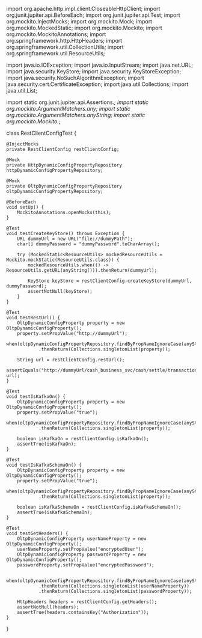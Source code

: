 import org.apache.http.impl.client.CloseableHttpClient;
import org.junit.jupiter.api.BeforeEach;
import org.junit.jupiter.api.Test;
import org.mockito.InjectMocks;
import org.mockito.Mock;
import org.mockito.MockedStatic;
import org.mockito.Mockito;
import org.mockito.MockitoAnnotations;
import org.springframework.http.HttpHeaders;
import org.springframework.util.CollectionUtils;
import org.springframework.util.ResourceUtils;

import java.io.IOException;
import java.io.InputStream;
import java.net.URL;
import java.security.KeyStore;
import java.security.KeyStoreException;
import java.security.NoSuchAlgorithmException;
import java.security.cert.CertificateException;
import java.util.Collections;
import java.util.List;

import static org.junit.jupiter.api.Assertions.*;
import static org.mockito.ArgumentMatchers.any;
import static org.mockito.ArgumentMatchers.anyString;
import static org.mockito.Mockito.*;

class RestClientConfigTest {

    @InjectMocks
    private RestClientConfig restClientConfig;

    @Mock
    private HttpDynamicConfigPropertyRepository httpDynamicConfigPropertyRepository;

    @Mock
    private OltpDynamicConfigPropertyRepository oltpDynamicConfigPropertyRepository;

    @BeforeEach
    void setUp() {
        MockitoAnnotations.openMocks(this);
    }

    @Test
    void testCreateKeyStore() throws Exception {
        URL dummyUrl = new URL("file://dummyPath");
        char[] dummyPassword = "dummyPassword".toCharArray();

        try (MockedStatic<ResourceUtils> mockedResourceUtils = Mockito.mockStatic(ResourceUtils.class)) {
            mockedResourceUtils.when(() -> ResourceUtils.getURL(anyString())).thenReturn(dummyUrl);

            KeyStore keyStore = restClientConfig.createKeyStore(dummyUrl, dummyPassword);
            assertNotNull(keyStore);
        }
    }

    @Test
    void testRestUrl() {
        OltpDynamicConfigProperty property = new OltpDynamicConfigProperty();
        property.setPropValue("http://dummyUrl");
        when(oltpDynamicConfigPropertyRepository.findByPropNameIgnoreCase(anyString()))
                .thenReturn(Collections.singletonList(property));

        String url = restClientConfig.restUrl();
        assertEquals("http://dummyUrl/cash_business_svc/cash/settle/transaction", url);
    }

    @Test
    void testIsKafkaOn() {
        OltpDynamicConfigProperty property = new OltpDynamicConfigProperty();
        property.setPropValue("true");
        when(oltpDynamicConfigPropertyRepository.findByPropNameIgnoreCase(anyString()))
                .thenReturn(Collections.singletonList(property));

        boolean isKafkaOn = restClientConfig.isKafkaOn();
        assertTrue(isKafkaOn);
    }

    @Test
    void testIsKafkaSchemaOn() {
        OltpDynamicConfigProperty property = new OltpDynamicConfigProperty();
        property.setPropValue("true");
        when(oltpDynamicConfigPropertyRepository.findByPropNameIgnoreCase(anyString()))
                .thenReturn(Collections.singletonList(property));

        boolean isKafkaSchemaOn = restClientConfig.isKafkaSchemaOn();
        assertTrue(isKafkaSchemaOn);
    }

    @Test
    void testGetHeaders() {
        OltpDynamicConfigProperty userNameProperty = new OltpDynamicConfigProperty();
        userNameProperty.setPropValue("encryptedUser");
        OltpDynamicConfigProperty passwordProperty = new OltpDynamicConfigProperty();
        passwordProperty.setPropValue("encryptedPassword");

        when(oltpDynamicConfigPropertyRepository.findByPropNameIgnoreCase(anyString()))
                .thenReturn(Collections.singletonList(userNameProperty))
                .thenReturn(Collections.singletonList(passwordProperty));

        HttpHeaders headers = restClientConfig.getHeaders();
        assertNotNull(headers);
        assertTrue(headers.containsKey("Authorization"));
    }
}
